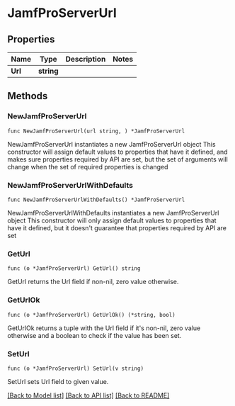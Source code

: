 # JamfProServerUrl

## Properties

Name | Type | Description | Notes
------------ | ------------- | ------------- | -------------
**Url** | **string** |  | 

## Methods

### NewJamfProServerUrl

`func NewJamfProServerUrl(url string, ) *JamfProServerUrl`

NewJamfProServerUrl instantiates a new JamfProServerUrl object
This constructor will assign default values to properties that have it defined,
and makes sure properties required by API are set, but the set of arguments
will change when the set of required properties is changed

### NewJamfProServerUrlWithDefaults

`func NewJamfProServerUrlWithDefaults() *JamfProServerUrl`

NewJamfProServerUrlWithDefaults instantiates a new JamfProServerUrl object
This constructor will only assign default values to properties that have it defined,
but it doesn't guarantee that properties required by API are set

### GetUrl

`func (o *JamfProServerUrl) GetUrl() string`

GetUrl returns the Url field if non-nil, zero value otherwise.

### GetUrlOk

`func (o *JamfProServerUrl) GetUrlOk() (*string, bool)`

GetUrlOk returns a tuple with the Url field if it's non-nil, zero value otherwise
and a boolean to check if the value has been set.

### SetUrl

`func (o *JamfProServerUrl) SetUrl(v string)`

SetUrl sets Url field to given value.



[[Back to Model list]](../README.md#documentation-for-models) [[Back to API list]](../README.md#documentation-for-api-endpoints) [[Back to README]](../README.md)


